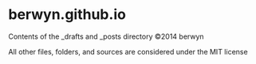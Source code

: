 # berwyn.github.io

Contents of the _drafts and _posts directory ©2014 berwyn

All other files, folders, and sources are considered under the MIT license